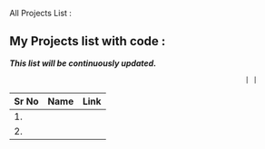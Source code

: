 All Projects List : 

## My Projects list with code : 
***This list will be continuously updated.***

                                                              | |
                                                              
| Sr No | Name                                              | Link                                |
| ----- | ------------------------------------------------- | ----------------------------------- |
|  1.   |                               |   |          
|  2.   |                             |  |
